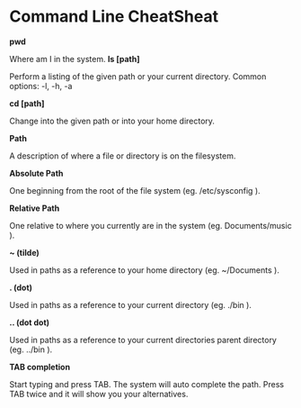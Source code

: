 # Command Line CheatSheat

**pwd**

Where am I in the system.
**ls [path]**

Perform a listing of the given path or your current directory.
Common options: -l, -h, -a

**cd [path]**

Change into the given path or into your home directory.

**Path**

A description of where a file or directory is on the filesystem.

**Absolute Path**

One beginning from the root of the file system (eg. /etc/sysconfig ).

**Relative Path**

One relative to where you currently are in the system (eg. Documents/music ).

**~ (tilde)**

Used in paths as a reference to your home directory (eg. ~/Documents ).

**. (dot)**

Used in paths as a reference to your current directory (eg. ./bin ).

**.. (dot dot)**

Used in paths as a reference to your current directories parent directory (eg. ../bin ).

**TAB completion**

Start typing and press TAB. The system will auto complete the path. Press TAB twice and it will show you your alternatives.